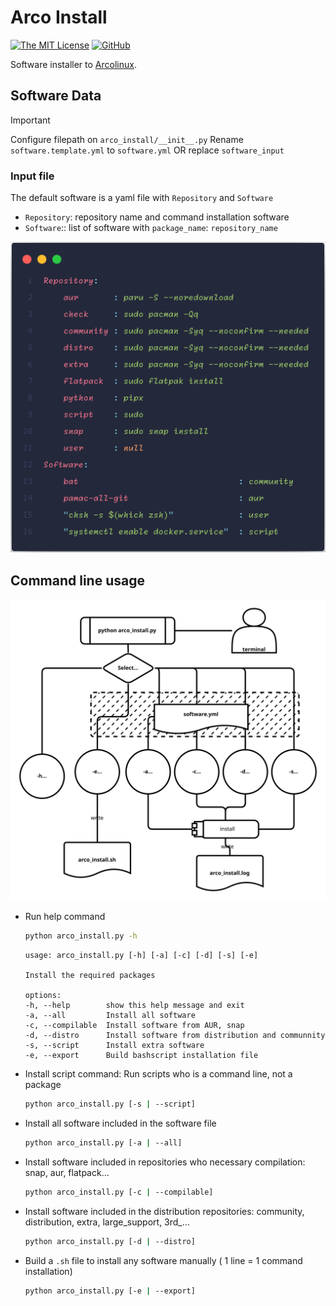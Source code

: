 # Arco Install

[![The MIT License](https://img.shields.io/badge/license-MIT-blue.svg?style=for-the-badge)](http://opensource.org/licenses/MIT)
[![GitHub](https://img.shields.io/github/tag/AlbertoVf/arco-install.svg?style=for-the-badge)](https://github.com/AlbertoVf/arco-install/tags)

Software installer to [Arcolinux](https://arcolinux.com/).

## Software Data

> [!IMPORTANT]
> Configure filepath on `arco_install/__init__.py`
> Rename `software.template.yml` to `software.yml` OR replace `software_input`

### Input file

The default software is a yaml file with `Repository` and `Software`

- `Repository`: repository name and command installation software
- `Software`:: list of software with `package_name`: `repository_name`

![software csv](docs/software_format.png)

## Command line usage

![Use diagram](docs/use_diagram.drawio.svg)

- Run help command

    ```bash
    python arco_install.py -h
    ```

    ```log
    usage: arco_install.py [-h] [-a] [-c] [-d] [-s] [-e]

    Install the required packages

    options:
    -h, --help        show this help message and exit
    -a, --all         Install all software
    -c, --compilable  Install software from AUR, snap
    -d, --distro      Install software from distribution and communnity
    -s, --script      Install extra software
    -e, --export      Build bashscript installation file
    ```

- Install script command: Run scripts who is a command line, not a package

    ```bash
    python arco_install.py [-s | --script]
    ```

- Install all software included in the software file

    ```bash
    python arco_install.py [-a | --all]
    ```

- Install software included in repositories who necessary compilation: snap, aur, flatpack...

    ```bash
    python arco_install.py [-c | --compilable]
    ```

- Install software included in the distribution repositories: community, distribution, extra, large_support, 3rd_...

    ```bash
    python arco_install.py [-d | --distro]
    ```

- Build a `.sh` file to install any software manually ( 1 line = 1 command installation)

    ```bash
    python arco_install.py [-e | --export]
    ```
